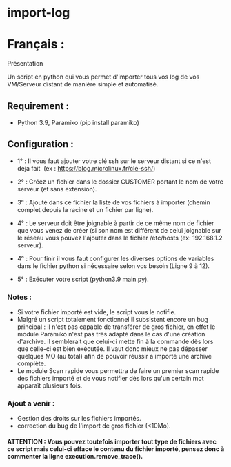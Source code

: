 # import-log 


# Français :

Présentation

Un script en python qui vous permet d'importer tous vos log de vos VM/Serveur distant de manière simple et automatisé.

## Requirement :

* Python 3.9, Paramiko (pip install paramiko)

## Configuration :

* 1° : Il vous faut ajouter votre clé ssh sur le serveur distant si ce n'est deja fait  (ex : https://blog.microlinux.fr/cle-ssh/)

* 2° : Créez un fichier dans le dossier CUSTOMER portant le nom de votre serveur (et sans extension).

* 3° : Ajouté dans ce fichier la liste de vos fichiers à importer (chemin complet depuis la racine et un fichier par ligne).

* 4° : Le serveur doit être joignable à partir de ce même nom de fichier que vous venez de créer (si son nom est différent de celui joignable sur le réseau vous pouvez l'ajouter dans le fichier /etc/hosts (ex: 192.168.1.2 serveur).

* 4° : Pour finir il vous faut configurer les diverses options de variables dans le fichier python si nécessaire selon vos besoin (Ligne 9 à 12).

* 5° : Exécuter votre script (python3.9 main.py).

### Notes :

* Si votre fichier importé est vide, le script vous le notifie.
* Malgré un script totalement fonctionnel il subsistent encore un bug principal : il n'est pas capable de transférer de gros fichier, en effet le module Paramiko n'est pas très adapté dans le cas d'une création d'archive. il semblerait que celui-ci mette fin à la commande dès lors que celle-ci est bien exécutée. Il vaut donc mieux ne pas dépasser quelques MO (au total) afin de pouvoir réussir a importé une archive complète.
* Le module Scan rapide vous permettra de faire un premier scan rapide des fichiers importé et de vous notifier dès lors qu'un certain mot apparaît plusieurs fois.

### Ajout a venir :

* Gestion des droits sur les fichiers importés.
* correction du bug de l'import de gros fichier (<10Mo).


#### ATTENTION : Vous pouvez toutefois importer tout type de fichiers avec ce script mais celui-ci efface le contenu du fichier importé, pensez donc à commenter la ligne execution.remove_trace(). 
